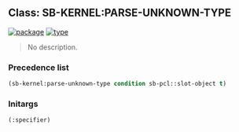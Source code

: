 ## Class: SB-KERNEL:PARSE-UNKNOWN-TYPE
[![package](https://img.shields.io/badge/Package-SB--KERNEL-5f9ea0.svg?style=social&colorA=999999)](../) [![type](https://img.shields.io/badge/Type-Class-5f9ea0.svg?style=social&colorA=999999)](../#class) 

> No description.

### Precedence list
```cl
(sb-kernel:parse-unknown-type condition sb-pcl::slot-object t)
```
### Initargs
```cl
(:specifier)
```
